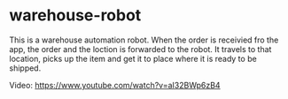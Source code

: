 # warehouse-robot

This is a warehouse automation robot. When the order is receivied fro the app, the order and the loction is forwarded to the robot.
It travels to that location, picks up the item and get it to place where it is ready to be shipped.

Video: https://www.youtube.com/watch?v=aI32BWp6zB4
